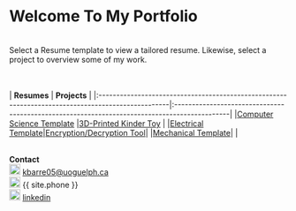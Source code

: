 # Welcome To My Portfolio
<br>
Select a Resume template to view a tailored resume. Likewise, select a project to overview some of my work.

<br> <br>
|                                           **Resumes**                                             |                                         **Projects**                                         |
|:--------------------------------------------------------------------------------------------------|:---------------------------------------------------------------------------------------------|
|[Computer Science Template](https://githerdone17.github.io/kobes-portfolio/Resumes/CS_Resume.pdf)  |[3D-Printed Kinder Toy](https://githerdone17.github.io/kobes-portfolio/Projects/Project1)     | 
|[Electrical Template](https://githerdone17.github.io/kobes-portfolio/Resumes/Mechanical_Resume.pdf)|[Encryption/Decryption Tool](https://githerdone17.github.io/kobes-portfolio/Projects/Project2)|
|[Mechanical Template](https://githerdone17.github.io/kobes-portfolio/Resumes/Electrical_Resume.pdf)|[](https://githerdone17.github.io/kobes-portfolio/Projects/Project3)                          |
<br> <br>

**Contact** 
 <br> 
<img src="https://githerdone17.github.io/kobes-portfolio/Images/Email_icon.png" alt="drawing" width="20"/> [kbarre05@uoguelph.ca](mailto:{{site.email}}) <br> 
<img src="https://githerdone17.github.io/kobes-portfolio/Images/Phone_icon.png" alt="drawing" width="20"/> {{ site.phone }}  <br> 
<img src="https://githerdone17.github.io/kobes-portfolio/Images/Linkedin_icon.png" alt="drawing" width="20"/> [linkedin](http://www.linkedin.com/in/kobe-barrette-648071262) 
